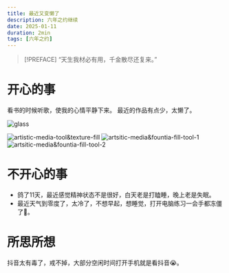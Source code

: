 ```yaml
---
title: 最近又变懒了
description: 六年之约继续
date: 2025-01-11
duration: 2min
tags: [六年之约]
---
```


> [!PREFACE]
> “天生我材必有用，千金散尽还复来。”

# 开心的事

看书的时候听歌，使我的心情平静下来。
最近的作品有点少，太懒了。

<img h-xl src="/images/artistic-media-tool.svg" alt="glass" />

![artistic-media-tool&texture-fill](/images/artistic-media-tool&texture-fill.webp)
![artsitic-media&fountia-fill-tool-1](/images/artsitic-media&fountia-fill-tool-1.svg)
![artsitic-media&fountia-fill-tool-2](/images/artsitic-media&fountia-fill-tool-2.svg)

# 不开心的事

- 鸽了11天，最近感觉精神状态不是很好，白天老是打瞌睡，晚上老是失眠。
- 最近天气到零度了，太冷了，不想早起，想睡觉，打开电脑练习一会手都冻僵了🥶。

# 所思所想

抖音太有毒了，戒不掉，大部分空闲时间打开手机就是看抖音😭。
